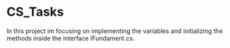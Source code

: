 # CS_Tasks
In this project im focusing on implementing the variables and initializing the methods inside the interface IFundament.cs.
